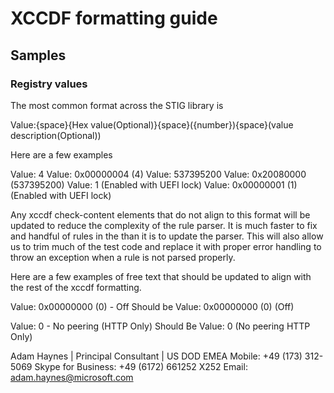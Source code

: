 # XCCDF formatting guide

## Samples

### Registry values

The most common format across the STIG library is

Value:{space}{Hex value(Optional)}{space}({number}){space}(value description(Optional))

Here are a few examples

Value: 4
Value: 0x00000004 (4)
Value: 537395200
Value: 0x20080000 (537395200)
Value: 1 (Enabled with UEFI lock)
Value: 0x00000001 (1) (Enabled with UEFI lock)

Any xccdf check-content elements that do not align to this format will be updated to reduce the complexity of the rule parser.
It is much faster to fix and handful of rules in the than it is to update the parser.
This will also allow us to trim much of the test code and replace it with proper error handling to throw an exception when a rule is not parsed properly.

Here are a few examples of free text that should be updated to align with the rest of the xccdf formatting.

Value: 0x00000000 (0) - Off
Should be
Value: 0x00000000 (0) (Off)

Value: 0 - No peering (HTTP Only)
Should Be
Value: 0 (No peering HTTP Only)

Adam Haynes | Principal Consultant | US DOD EMEA
Mobile: +49 (173) 312-5069
Skype for Business:  +49 (6172) 661252 X252
Email: adam.haynes@microsoft.com
